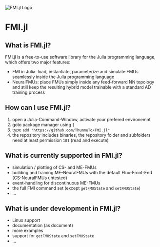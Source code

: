 ![FMI.jl Logo](https://github.com/ThummeTo/FMI.jl/blob/main/logo/fmijl_logo_640_320.png "FMI.jl Logo")
# FMI.jl

## What is FMI.jl?
FMI.jl is a free-to-use software library for the Julia programming language, which offers two major features:
- FMI in Julia: load, instantiate, parameterize and simulate FMUs seamlessly inside the Julia programming language
- NeuralFMUs: place FMUs simply inside any feed-forward NN topology and still keep the resulting hybrid model trainable with a standard AD training process 

## How can I use FMI.jl?
1. open a Julia-Command-Window, activate your prefered environemnt
1. goto package manager using ```]```
1. type ```add "https://github.com/ThummeTo/FMI.jl"```
1. the repository includes binaries, the repository folder and subfolders need at least permission ```101``` (read and execute)

## What is currently supported in FMI.jl?
- simulation / plotting of CS- and ME-FMUs
- building and training ME-NeuralFMUs with the default Flux-Front-End (CS-NeuralFMUs untested)
- event-handling for discontinuous ME-FMUs
- the full FMI command set (except ```getFMUState``` and ```setFMUState```)
- ...

## What is under development in FMI.jl?
- Linux support
- documentation (as document)
- more examples
- support for ```getFMUState``` and ```setFMUState```
- ...
